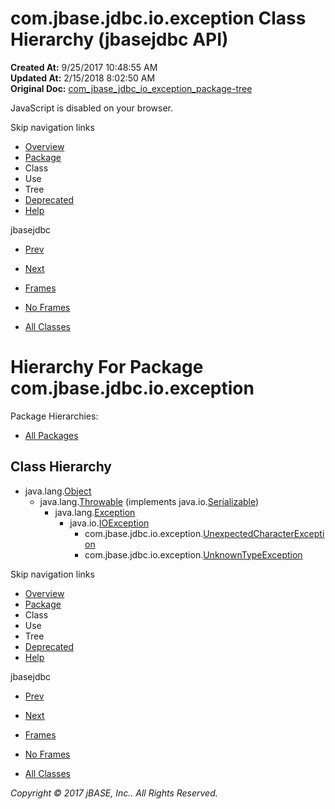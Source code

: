 # com.jbase.jdbc.io.exception Class Hierarchy (jbasejdbc   API)

**Created At:** 9/25/2017 10:48:55 AM  
**Updated At:** 2/15/2018 8:02:50 AM  
**Original Doc:** [com_jbase_jdbc_io_exception_package-tree](https://docs.jbase.com/39236-exception/com_jbase_jdbc_io_exception_package-tree)  

<!--<br>    try {<br>        if (location.href.indexOf('is-external=true') == -1) {<br>            parent.document.title="com.jbase.jdbc.io.exception Class Hierarchy (jbasejdbc   API)";<br>        }<br>    }<br>    catch(err) {<br>    }<br>//-->
JavaScript is disabled on your browser.

Skip navigation links

- [Overview](../../../../../overview-summary.html)
- [Package](/39236-exception/com_jbase_jdbc_io_exception_package-summary)
- Class
- Use
- Tree
- [Deprecated](../../../../../deprecated-list.html)
- [Help](../../../../../help-doc.html)


jbasejdbc <br>

- [Prev](/39233-charset/com_jbase_jdbc_io_charset_package-tree)
- [Next](/39238-inflow/com_jbase_jdbc_io_inflow_package-tree)


- [Frames](../../../../../index.html?com/jbase/jdbc/io/exception//39236-exception/com_jbase_jdbc_io_exception_package-tree)
- [No Frames](/39236-exception/com_jbase_jdbc_io_exception_package-tree)


- [All Classes](../../../../../allclasses-noframe.html)


<!--<br>  allClassesLink = document.getElementById("allclasses\_navbar\_top");<br>  if(window==top) {<br>    allClassesLink.style.display = "block";<br>  }<br>  else {<br>    allClassesLink.style.display = "none";<br>  }<br>  //-->

# Hierarchy For Package com.jbase.jdbc.io.exception
Package Hierarchies:
- [All Packages](../../../../../overview-tree.html)

## Class Hierarchy

- java.lang.[Object](http://java.sun.com/j2se/1.5.0/docs/api/java/lang/Object.html?is-external=true "class or interface in java.lang")
    - java.lang.[Throwable](http://java.sun.com/j2se/1.5.0/docs/api/java/lang/Throwable.html?is-external=true "class or interface in java.lang") (implements java.io.[Serializable](http://java.sun.com/j2se/1.5.0/docs/api/java/io/Serializable.html?is-external=true "class or interface in java.io"))
        - java.lang.[Exception](http://java.sun.com/j2se/1.5.0/docs/api/java/lang/Exception.html?is-external=true "class or interface in java.lang")
            - java.io.[IOException](http://java.sun.com/j2se/1.5.0/docs/api/java/io/IOException.html?is-external=true "class or interface in java.io")
                - com.jbase.jdbc.io.exception.[UnexpectedCharacterException](/39236-exception/com_jbase_jdbc_io_exception_UnexpectedCharacterException "class in com.jbase.jdbc.io.exception")
                - com.jbase.jdbc.io.exception.[UnknownTypeException](/39236-exception/com_jbase_jdbc_io_exception_UnknownTypeException "class in com.jbase.jdbc.io.exception")

Skip navigation links

- [Overview](../../../../../overview-summary.html)
- [Package](/39236-exception/com_jbase_jdbc_io_exception_package-summary)
- Class
- Use
- Tree
- [Deprecated](../../../../../deprecated-list.html)
- [Help](../../../../../help-doc.html)


jbasejdbc <br>

- [Prev](/39233-charset/com_jbase_jdbc_io_charset_package-tree)
- [Next](/39238-inflow/com_jbase_jdbc_io_inflow_package-tree)


- [Frames](../../../../../index.html?com/jbase/jdbc/io/exception//39236-exception/com_jbase_jdbc_io_exception_package-tree)
- [No Frames](/39236-exception/com_jbase_jdbc_io_exception_package-tree)


- [All Classes](../../../../../allclasses-noframe.html)


<!--<br>  allClassesLink = document.getElementById("allclasses\_navbar\_bottom");<br>  if(window==top) {<br>    allClassesLink.style.display = "block";<br>  }<br>  else {<br>    allClassesLink.style.display = "none";<br>  }<br>  //-->

*Copyright © 2017 jBASE, Inc.. All Rights Reserved.*
